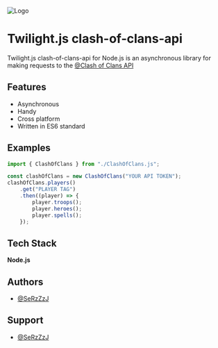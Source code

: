 
![Logo](https://user-images.githubusercontent.com/64698297/175831179-01c8beda-1c18-4f96-8a84-1452c58206f5.png)


# Twilight.js clash-of-clans-api

Twilight.js clash-of-clans-api for Node.js is an asynchronous library for making requests to the [@Clash of Clans API](https://developer.clashofclans.com/#/)


## Features

- Asynchronous
- Handy
- Cross platform
- Written in ES6 standard


## Examples

```javascript
import { ClashOfClans } from "./ClashOfClans.js";

const clashOfClans = new ClashOfClans("YOUR API TOKEN");
clashOfClans.players()
    .get("PLAYER TAG")
    .then((player) => {
        player.troops();
        player.heroes();
        player.spells();
    });
```


## Tech Stack

**Node.js**

## Authors

- [@SeRzZzJ](https://github.com/SeRzZzJ)


## Support

- [@SeRzZzJ](https://github.com/SeRzZzJ)

